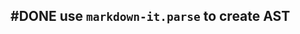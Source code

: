 ## #DONE use `markdown-it.parse` to create AST
<!-- #task -->
<!-- created:2023-09-12T13:05:36.066Z task-id:YU3Ur group:"Ungrouped Tasks" story-id:Import-tasks order:70 completed:2023-10-01T17:34:03.920Z
archived:true
archivedAt:2024-10-30T22:38:06-04:00
originalPath:backlog/stories/Import-tasks/tasks/use-markdown-it.parse-to-create-AST.md
originalLine:1
-->



